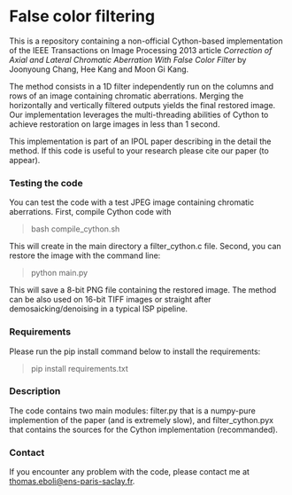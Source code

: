 
# False color filtering

This is a repository containing a non-official Cython-based implementation of the IEEE Transactions on Image
Processing 2013 article *Correction of Axial and Lateral Chromatic Aberration With False Color Filter* by
Joonyoung Chang, Hee Kang and Moon Gi Kang.

The method consists in a 1D filter independently run on the columns and rows of an image containing chromatic 
aberrations. Merging the horizontally and vertically filtered outputs yields the final restored image. Our
implementation leverages the multi-threading abilities of Cython to achieve restoration on large images in less
than 1 second.

This implementation is part of an IPOL paper describing in the detail the method. If this code is useful to your 
research please cite our paper  (to appear).

### Testing the code

You can test the code with a test JPEG image containing chromatic aberrations. First, compile Cython code with
> bash compile_cython.sh


This will create in the main directory a filter_cython.c file. Second, you can restore the image with the command line:
> python main.py

This will save a 8-bit PNG file containing the restored image. The method can be also used on 16-bit TIFF images
or straight after demosaicking/denoising in a typical ISP pipeline.

### Requirements

Please run the pip install command below to install the requirements:
> pip install requirements.txt

### Description

The code contains two main modules: filter.py that is a numpy-pure implemention of the paper (and is extremely slow),
and filter_cython.pyx that contains the sources for the Cython implementation (recommanded).


### Contact 

If you encounter any problem with the code, please contact me at <thomas.eboli@ens-paris-saclay.fr>.
